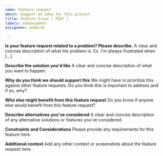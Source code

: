 ```yaml
---
name: Feature request
about: Suggest an idea for this project
title: Feature Issue [ FEAT ]
labels: enhancement
assignees: andorsk

---
```


**Is your feature request related to a problem? Please describe.**
A clear and concise description of what the problem is. Ex. I'm always frustrated when [...]

**Describe the solution you'd like**
A clear and concise description of what you want to happen.

**Why do you think we should support this**
We might have to prioritize this against other feature requests. Do you think this is important to address and if so, why? 

**Who else might benefit from this feature request**
Do you know if anyone else would benefit from this feature request?

**Describe alternatives you've considered**
A clear and concise description of any alternative solutions or features you've considered.

**Constraints and Considerations**
Please provide any requirements for this feature here. 

**Additional context**
Add any other context or screenshots about the feature request here.
